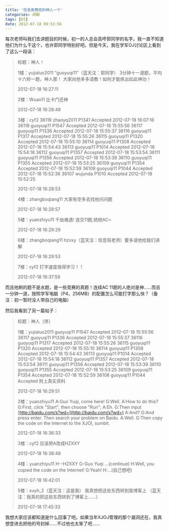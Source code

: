 ```yaml
---
title: '信息奥赛班的神人一个'
categories: 闲聊
tags: [OI]
date: 2012-07-18 09:53:56
---
```

每次老师叫我们去讲题目的时候，初一的人总会高呼郭同学的名字。我一直不知道他们为什么干这个，也许郭同学特别好吧。但是今天，我在学军OJ讨论区上看到了这么一段话：

<blockquote>
标题：神人！

1楼：yujialuo2011
“guoyuqi11”（蓝天注：郭同学）
3分钟十一道题，平均十六秒一题，神人那！
大家向他多多请教！如何才能练出如此神功！

2012-07-18 16:27:11

2楼：Wuao11
比卡门还神

2012-07-18 16:28:48

3楼：cyf2
36119    zhaoyq2011 P1341 Accepted 2012-07-18 16:07:16
36118    guoyuqi11 P1547 Accepted 2012-07-18 15:55:56
36117    guoyuqi11 P1336 Accepted 2012-07-18 15:55:37
36116    guoyuqi11 P1317 Accepted 2012-07-18 15:55:26
36115    guoyuqi11 P1320 Accepted 2012-07-18 15:55:10
36114    guoyuqi11 P1308 Accepted 2012-07-18 15:54:43
36113    guoyuqi11 P1014 Accepted 2012-07-18 15:54:18
36112    guoyuqi11 P1357 Accepted 2012-07-18 15:53:54
36111    guoyuqi11 P1356 Accepted 2012-07-18 15:53:39
36110    guoyuqi11 P1355 Accepted 2012-07-18 15:53:25
36109    guoyuqi11 P1354 Accepted 2012-07-18 15:52:59
36108    guoyuqi11 P1044 Accepted 2012-07-18 15:52:36
36107    wujunda P1010 Accepted 2012-07-18 15:52:25

2012-07-18 16:28:53

4楼：zhangboqiang11
大家有空多去找他问问题

2012-07-18 16:28:57

5楼：yuanzhiyu11
千劫难遇!
连交11题,统统AC~

2012-07-18 16:29:29

6楼：zhangboqiang11
hzxxy（蓝天注：信息班老师）要多请他给我们讲解

2012-07-18 16:29:53

7楼：cyf2
打字速度值得学习！！

2012-07-18 16:37:59
</blockquote>

而且他刷的题不是水题，是一些竞赛的真题！连续AC 11题的人绝对是神……而且一分钟一道，按照学军电脑（P4，256MB）的配置怎么可能打字那么快？（备注：初一暂时没人带自己的电脑）

然后我看到了另一篇帖子：

<blockquote>
标题：神人（序）

1楼：yujialuo2011
guoyuqi11 P1547 Accepted 2012-07-18 15:55:56
36117 guoyuqi11 P1336 Accepted 2012-07-18 15:55:37
36116 guoyuqi11 P1317 Accepted 2012-07-18 15:55:26
36115 guoyuqi11 P1320 Accepted 2012-07-18 15:55:10
36114 guoyuqi11 P1308 Accepted 2012-07-18 15:54:43
36113 guoyuqi11 P1014 Accepted 2012-07-18 15:54:18
36112 guoyuqi11 P1357 Accepted 2012-07-18 15:53:54
36111 guoyuqi11 P1356 Accepted 2012-07-18 15:53:39
36110 guoyuqi11 P1355 Accepted 2012-07-18 15:53:25
36109 guoyuqi11 P1354 Accepted 2012-07-18 15:52:59
36108 guoyuqi11 P1044 Accepted
附上真实资料

2012-07-18 16:29:51

2楼：yuanzhiyu11
A:Guo Yuqi, come here!
G:Well.
A:How to do this?
G:First, click "Start", then choose "Run";
A:Eh.
G:Then input [http://baidu.com/s?wd=](http://baidu.com/s?wd=)
A:And?
G:And press enter. Then search your problem on Baidu.
A:Well.
G:Then copy the code on the Internet to the XJOI, sumbit.

2012-07-18 16:36:33

3楼：cyf2
应该把A改成HZXXY

2012-07-18 16:38:48

4楼：yuanzhiyu11
H--HZXXY G-Guo Yuqi
...(continue)
H:Well, you copied the code on the Internet!
G:Yeah!
H:...(自己想吧)

2012-07-18 16:42:01

5楼：xuyh_2（蓝天注：这是我）
我真想把这些东西转到我博客上
（蓝天注：我真的把这些东西转到了博客上……）

2012-07-18 17:45:33
</blockquote>

我想大家应该都知道是什么回事了吧。如果当年XJOJ管理的那个漏洞还在，我真想登进去把他的号封掉……不过他也太笨了吧……
